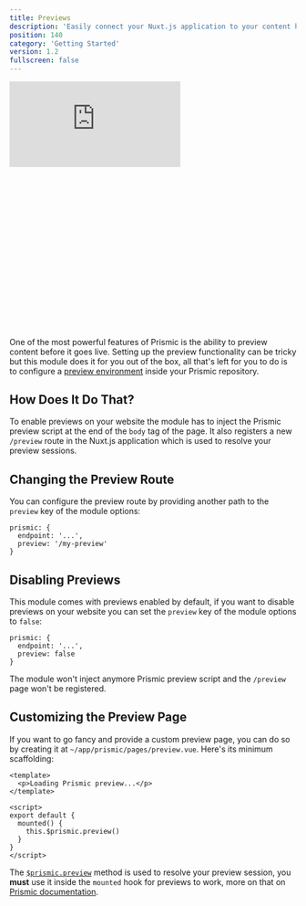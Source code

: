 ```yaml
---
title: Previews
description: 'Easily connect your Nuxt.js application to your content hosted on Prismic'
position: 140
category: 'Getting Started'
version: 1.2
fullscreen: false
---
```


<div class="relative w-full h-0" style="padding-bottom: 56.25%;">
  <iframe class="w-full h-full absolute inset-0" src="https://www.youtube.com/embed/2DtDsnWe2MU" frameborder="0" allow="accelerometer; autoplay; encrypted-media; gyroscope; picture-in-picture" allowfullscreen></iframe>
</div>

One of the most powerful features of Prismic is the ability to preview content before it goes live. Setting up the preview functionality can be tricky but this module does it for you out of the box, all that's left for you to do is to configure a [preview environment](https://prismic.io/docs/vuejs/beyond-the-api/in-website-preview#3_0-2.-setup-a-preview-environment) inside your Prismic repository.

## How Does It Do That?

To enable previews on your website the module has to inject the Prismic preview script at the end of the `body` tag of the page. It also registers a new `/preview` route in the Nuxt.js application which is used to resolve your preview sessions.

## Changing the Preview Route

You can configure the preview route by providing another path to the `preview` key of the module options:

```javascript[nuxt.config.js]
prismic: {
  endpoint: '...',
  preview: '/my-preview'
}
```

## Disabling Previews

This module comes with previews enabled by default, if you want to disable previews on your website you can set the `preview` key of the module options to `false`:

```javascript[nuxt.config.js]
prismic: {
  endpoint: '...',
  preview: false
}
```

The module won't inject anymore Prismic preview script and the `/preview` page won't be registered.

## Customizing the Preview Page

If you want to go fancy and provide a custom preview page, you can do so by creating it at `~/app/prismic/pages/preview.vue`. Here's its minimum scaffolding:

```vue[preview.vue]
<template>
  <p>Loading Prismic preview...</p>
</template>

<script>
export default {
  mounted() {
    this.$prismic.preview()
  }
}
</script>
```

<alert type="info">

The [`$prismic.preview`](/prismic-object#preview) method is used to resolve your preview session, you **must** use it inside the `mounted` hook for previews to work, more on that on [Prismic documentation](https://prismic.io/docs/vuejs/beyond-the-api/in-website-preview).

</alert>
